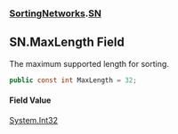 ### [SortingNetworks](SortingNetworks.md 'SortingNetworks').[SN](SortingNetworks.SN.md 'SortingNetworks.SN')

## SN.MaxLength Field

The maximum supported length for sorting.

```csharp
public const int MaxLength = 32;
```

#### Field Value
[System.Int32](https://docs.microsoft.com/en-us/dotnet/api/System.Int32 'System.Int32')